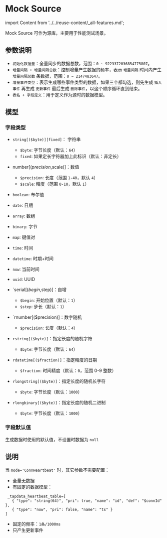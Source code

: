 # Mock Source

import Content from '../../reuse-content/_all-features.md';

<Content />

Mock Source 可作为源库，主要用于性能测试场景。

## 参数说明

- `初始化数据量`：全量同步的数据总数，范围：`0 ~ 9223372036854775807`。
- `增量间隔 + 增量间隔总数`：控制增量产生数据的频率，表示 `增量间隔` 时间内产生 `增量间隔总数` 条数据，范围：`0 ~ 2147483647`。
- `增量事件类型`：表示生成哪些事件类型的数据，如果三个都勾选，则先生成 `插入事件` 再生成 `更新事件` 最后生成 `删除事件`，以这个顺序循环直到结束。
- `表名 + 字段定义`：用于定义作为源时的数据模型。

## 模型

### 字段类型

- `string[($byte)][fixed]`： 字符串

  - `$byte`: 字节长度（默认：`64`）
  - `fixed`: 如果定长字符器加上此标识（默认：非定长）

- number[($precision,$scale)]：数值

  - `$precision`: 长度（范围 `1-40`，默认 `4`）
  - `$scale`: 精度（范围 `0-10`，默认 `1`）

- `boolean`: 布尔值

- `date`: 日期

- `array`: 数组

- `binary`: 字节

- `map`: 键值对

- `time`: 时间

- `datetime`: 时期+时间

- `now`: 当前时间

- `uuid`: UUID

- `serial[($begin,$step)]：自增

  - `$begin`: 开始位置（默认：`1`）
  - `$step`: 步长（默认：`1`）

- `rnumber[($precision)]：数字随机

  - `$precision`: 长度（默认：`4`）

- `rstring[($byte)]`：指定长度的随机字符
  - `$byte`: 字节长度（默认：`64`）
  
- `rdatetime[($fraction)]`：指定精度的日期
  - `$fraction`: 时间精度（默认：`0`，范围 0-9 整数）
  
- `rlongstring[($byte)]`：指定长度的随机长字符
  - `$byte`: 字节长度（默认：`1000`）
  
- `rlongbinary[($byte)]`：指定长度的随机二进制
  - `$byte`: 字节长度（默认：`1000`）

### 字段默认值

生成数据时使用的默认值，不设置时数据为 `null`

## 说明

当 `mode='ConnHeartbeat'` 时，其它参数不需要配置：

- 全量无数据
- 有固定的数据模型：

```
 _tapdata_heartbeat_table=[
   { "type": "string(64)", "pri": true, "name": "id", "def": "$connId" },
   { "type": "now", "pri": false, "name": "ts" }
]
```

- 固定的频率：`1条/1000ms`
- 只产生更新事件